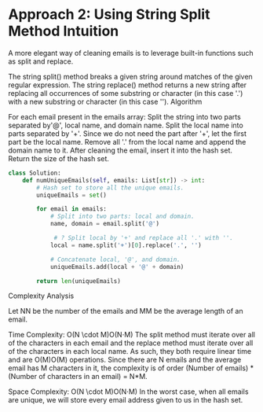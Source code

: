 # Approach 2: Using String Split Method Intuition

A more elegant way of cleaning emails is to leverage built-in functions such as split and replace.

The string split() method breaks a given string around matches of the given regular expression.
The string replace() method returns a new string after replacing all occurrences of some substring or character (in this case '.') with a new substring or character (in this case '').
Algorithm

For each email present in the emails array:
Split the string into two parts separated by'@', local name, and domain name.
Split the local name into parts separated by '+'. Since we do not need the part after '+', let the first part be the local name.
Remove all '.' from the local name and append the domain name to it.
After cleaning the email, insert it into the hash set.
Return the size of the hash set.



```python
class Solution:
    def numUniqueEmails(self, emails: List[str]) -> int:
        # Hash set to store all the unique emails.
        uniqueEmails = set()

        for email in emails:
            # Split into two parts: local and domain.
            name, domain = email.split('@')

             # ? Split local by '+' and replace all '.' with ''.
            local = name.split('+')[0].replace('.', '')

            # Concatenate local, '@', and domain.
            uniqueEmails.add(local + '@' + domain)

        return len(uniqueEmails)
```

Complexity Analysis

Let NN be the number of the emails and MM be the average length of an email.

Time Complexity: O(N \cdot M)O(N⋅M)
The split method must iterate over all of the characters in each email and the replace method must iterate over all of the characters in each local name. As such, they both require linear time and are O(M)O(M) operations. Since there are N emails and the average email has M characters in it, the complexity is of order (Number of emails) * (Number of characters in an email) = N*M.

Space Complexity: O(N \cdot M)O(N⋅M)
In the worst case, when all emails are unique, we will store every email address given to us in the hash set.
